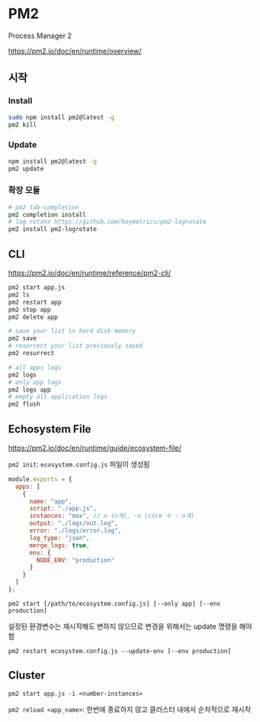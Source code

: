 # PM2

Process Manager 2

<https://pm2.io/doc/en/runtime/overview/>

## 시작

### Install

```sh
sudo npm install pm2@latest -g
pm2 kill
```

### Update

```sh
npm install pm2@latest -g
pm2 update
```

### 확장 모듈

```sh
# pm2 tab-completion
pm2 completion install
# log rotate https://github.com/keymetrics/pm2-logrotate
pm2 install pm2-logrotate
```

## CLI

<https://pm2.io/doc/en/runtime/reference/pm2-cli/>

```sh
pm2 start app.js
pm2 ls
pm2 restart app
pm2 stop app
pm2 delete app

# save your list in hard disk memory
pm2 save
# resurrect your list previously saved
pm2 resurrect

# all apps logs
pm2 logs
# only app logs
pm2 logs app
# empty all application logs
pm2 flush
```

## Echosystem File

<https://pm2.io/doc/en/runtime/guide/ecosystem-file/>

`pm2 init`: `ecosystem.config.js` 파일이 생성됨

```js
module.exports = {
  apps: [
    {
      name: "app",
      script: "./app.js",
      instances: "max", // n (n개), -n (core 수 - n개)
      output: "./logs/out.log",
      error: "./logs/error.log",
      log_type: "json",
      merge_logs: true,
      env: {
        NODE_ENV: "production"
      }
    }
  ]
};
```

`pm2 start [/path/to/ecosystem.config.js] [--only app] [--env production]`

설정된 환경변수는 재시작해도 변하지 않으므로 변경을 위해서는 update 명령을 해야함

`pm2 restart ecosystem.config.js --update-env [--env production]`

## Cluster

`pm2 start app.js -i <number-instances>`

`pm2 reload <app_name>`: 한번에 종료하지 않고 클러스터 내에서 순차적으로 재시작
